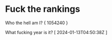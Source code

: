 # Fuck the rankings

Who the hell am I?
{ 1054240 }

What fucking year is it?
[ 2024-01-13T04:50:38Z ]

